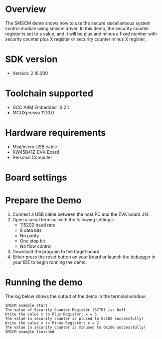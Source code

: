 Overview
========
The SMSCM demo shows how to use the secure siscellaneous system control module using smscm driver. 
In this demo, the security counter register is set to a value, and it will be plus and minus a fixed number with
security counter plus X register or security counter minus X register.

SDK version
===========
- Version: 2.16.000

Toolchain supported
===================
- GCC ARM Embedded  13.2.1
- MCUXpresso  11.10.0

Hardware requirements
=====================
- Mini/micro USB cable
- KW45B41Z-EVK Board
- Personal Computer

Board settings
==============

Prepare the Demo
================
1.  Connect a USB cable between the host PC and the EVK board J14.
2.  Open a serial terminal with the following settings:
    - 115200 baud rate
    - 8 data bits
    - No parity
    - One stop bit
    - No flow control
3.  Download the program to the target board.
4.  Either press the reset button on your board or launch the debugger in your IDE to begin running the demo.

Running the demo
================
The log below shows the output of the demo in the terminal window:
~~~~~~~~~~~~~~~~~~~~~~~~~~~~~~~~~~~
SMSCM example start
The value of Security Counter Register (SCTR) is: 0xff
Write the value x to Plus Register: x = 3.
The value in security counter is plused to 0x102 successfully!
Write the value x to Minus Register: x = 2.
The value in security counter is minused to 0x100 successfully!
SMSCM example finished

~~~~~~~~~~~~~~~~~~~~~~~~~~~~~~~~~~~
